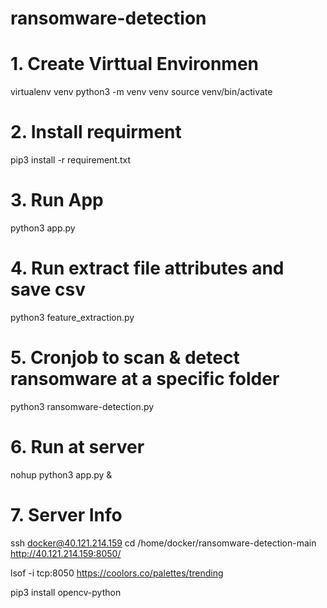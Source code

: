 # ransomware-detection

# 1. Create Virttual Environmen
virtualenv venv
python3 -m venv venv
source venv/bin/activate

# 2. Install requirment
pip3 install -r requirement.txt

# 3. Run App
python3 app.py

# 4. Run extract file attributes and save csv
python3 feature_extraction.py

# 5. Cronjob to scan & detect ransomware at a specific folder
python3 ransomware-detection.py

# 6. Run at server
nohup python3 app.py &

# 7. Server Info
ssh docker@40.121.214.159 
cd /home/docker/ransomware-detection-main
http://40.121.214.159:8050/

lsof -i tcp:8050
https://coolors.co/palettes/trending

pip3 install opencv-python

 
 